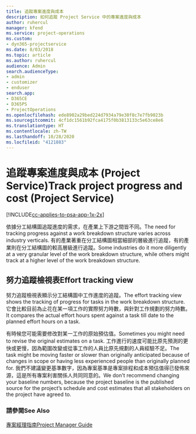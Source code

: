 ```yaml
---
title: 追蹤專案進度與成本
description: 如何追蹤 Project Service 中的專案進度與成本
author: ruhercul
manager: kfend
ms.service: project-operations
ms.custom:
- dyn365-projectservice
ms.date: 8/03/2018
ms.topic: article
ms.author: ruhercul
audience: Admin
search.audienceType:
- admin
- customizer
- enduser
search.app:
- D365CE
- D365PS
- ProjectOperations
ms.openlocfilehash: ede8902a29bed224d7934a79e30f8c7e7fb9023b
ms.sourcegitcommit: 4cf1dc1561b92fca4175f0b3813133c5e63ce8e6
ms.translationtype: HT
ms.contentlocale: zh-TW
ms.lasthandoff: 10/28/2020
ms.locfileid: "4121883"
---
```

# <a name="track-project-progress-and-cost-project-service"></a><span data-ttu-id="5dd6d-103">追蹤專案進度與成本 (Project Service)</span><span class="sxs-lookup"><span data-stu-id="5dd6d-103">Track project progress and cost (Project Service)</span></span>

[!INCLUDE[cc-applies-to-psa-app-1x-2x](../includes/cc-applies-to-psa-app-1x-2x.md)]

<span data-ttu-id="5dd6d-104">依據分工結構圖追蹤進度的需求，在產業上下游之間皆不同。</span><span class="sxs-lookup"><span data-stu-id="5dd6d-104">The need for tracking progress against a work breakdown structure varies across industry verticals.</span></span> <span data-ttu-id="5dd6d-105">有的產業著重在分工結構圖相當細部的層級進行追蹤，有的產業則在分工結構圖的較高層級進行追蹤。</span><span class="sxs-lookup"><span data-stu-id="5dd6d-105">Some industries do it more diligently at a very granular level of the work breakdown structure, while others might track at a higher level of the work breakdown structure.</span></span>  
  
## <a name="effort-tracking-view"></a><span data-ttu-id="5dd6d-106">努力追蹤檢視表</span><span class="sxs-lookup"><span data-stu-id="5dd6d-106">Effort tracking view</span></span>  
<span data-ttu-id="5dd6d-107">努力追蹤檢視表顯示分工結構圖中工作進度的追蹤。</span><span class="sxs-lookup"><span data-stu-id="5dd6d-107">The effort tracking view shows the tracking of progress for tasks in the work breakdown structure.</span></span> <span data-ttu-id="5dd6d-108">它會比較目前為止花在某一項工作的實際努力時數，與針對工作規劃的努力時數。</span><span class="sxs-lookup"><span data-stu-id="5dd6d-108">It compares the actual effort hours spent against a task till date to the planned effort hours on a task.</span></span>  
  
<span data-ttu-id="5dd6d-109">有時候您可能需要修改對某一工作的原始預估值。</span><span class="sxs-lookup"><span data-stu-id="5dd6d-109">Sometimes you might need to revise the original estimates on a task.</span></span> <span data-ttu-id="5dd6d-110">工作進行的速度可能比原先預測的更快或更慢，因為範圍改變或從事工作的人員比原先規劃的人員經驗不足。</span><span class="sxs-lookup"><span data-stu-id="5dd6d-110">The task might be moving faster or slower than originally anticipated because of changes in scope or having less experienced people than originally planned for.</span></span> <span data-ttu-id="5dd6d-111">我們不建議變更基準數字，因為專案基準是專案排程和成本預估值得已發佈來源，這是所有專案利害關係人共同同意的。</span><span class="sxs-lookup"><span data-stu-id="5dd6d-111">We don't recommend changing your baseline numbers, because the project baseline is the published source for the project’s schedule and cost estimates that all stakeholders on the project have agreed to.</span></span>  
  
### <a name="see-also"></a><span data-ttu-id="5dd6d-112">請參閱</span><span class="sxs-lookup"><span data-stu-id="5dd6d-112">See Also</span></span>  
 [<span data-ttu-id="5dd6d-113">專案經理指南</span><span class="sxs-lookup"><span data-stu-id="5dd6d-113">Project Manager Guide</span></span>](../psa/project-manager-guide.md)

